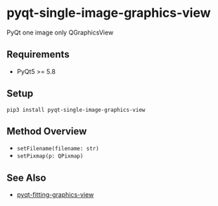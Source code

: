 # pyqt-single-image-graphics-view
PyQt one image only QGraphicsView

## Requirements
* PyQt5 >= 5.8

## Setup
```pip3 install pyqt-single-image-graphics-view```

## Method Overview
* ```setFilename(filename: str)```
* ```setPixmap(p: QPixmap)```

## See Also
* <a href="https://github.com/yjg30737/pyqt-fitting-graphics-view.git">pyqt-fitting-graphics-view</a>
